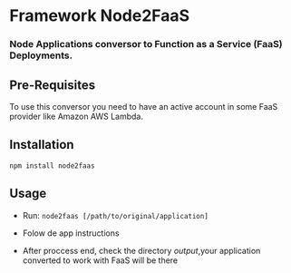 # Framework Node2FaaS

### Node Applications conversor to Function as a Service (FaaS) Deployments.

## Pre-Requisites

To use this conversor you need to have an active account in some FaaS provider like Amazon AWS Lambda.

## Installation

```npm install node2faas```

## Usage

- Run: ```node2faas [/path/to/original/application]```

- Folow de app instructions

- After proccess end, check the directory *output*,your application converted to work with FaaS will be there
